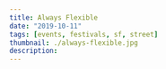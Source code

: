 ```yaml
---
title: Always Flexible
date: "2019-10-11"
tags: [events, festivals, sf, street]
thumbnail: ./always-flexible.jpg
description:
---
```

